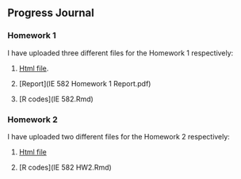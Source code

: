 ## Progress Journal

### Homework 1

I have uploaded three different files for the Homework 1 respectively:

1) [Html file](IE-582.html).

2) [Report](IE 582 Homework 1 Report.pdf)

3) [R codes](IE 582.Rmd)


### Homework 2

I have uploaded two different files for the Homework 2 respectively:

1) [Html file](IE-582-HW2.html)
   
3) [R codes](IE 582 HW2.Rmd)



